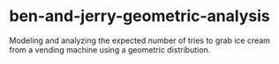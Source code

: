 # ben-and-jerry-geometric-analysis
Modeling and analyzing the expected number of tries to grab ice cream from a vending machine using a geometric distribution.
